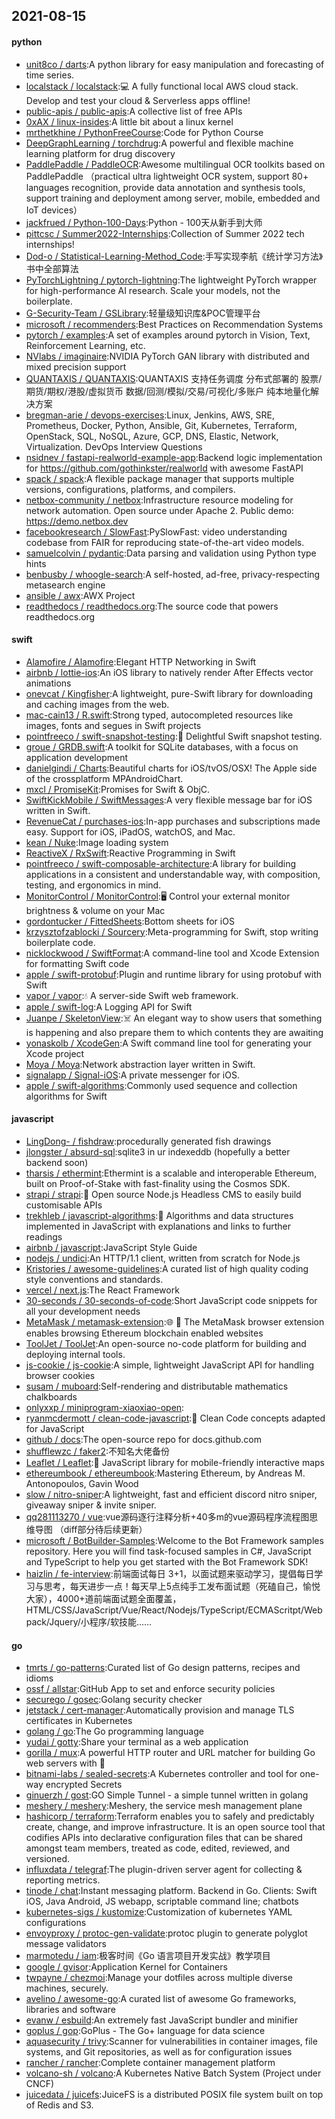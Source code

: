 ## 2021-08-15

#### python
* [unit8co / darts](https://github.com/unit8co/darts):A python library for easy manipulation and forecasting of time series.
* [localstack / localstack](https://github.com/localstack/localstack):💻
A fully functional local AWS cloud stack. Develop and test your cloud & Serverless apps offline!
* [public-apis / public-apis](https://github.com/public-apis/public-apis):A collective list of free APIs
* [0xAX / linux-insides](https://github.com/0xAX/linux-insides):A little bit about a linux kernel
* [mrthetkhine / PythonFreeCourse](https://github.com/mrthetkhine/PythonFreeCourse):Code for Python Course
* [DeepGraphLearning / torchdrug](https://github.com/DeepGraphLearning/torchdrug):A powerful and flexible machine learning platform for drug discovery
* [PaddlePaddle / PaddleOCR](https://github.com/PaddlePaddle/PaddleOCR):Awesome multilingual OCR toolkits based on PaddlePaddle （practical ultra lightweight OCR system, support 80+ languages recognition, provide data annotation and synthesis tools, support training and deployment among server, mobile, embedded and IoT devices）
* [jackfrued / Python-100-Days](https://github.com/jackfrued/Python-100-Days):Python - 100天从新手到大师
* [pittcsc / Summer2022-Internships](https://github.com/pittcsc/Summer2022-Internships):Collection of Summer 2022 tech internships!
* [Dod-o / Statistical-Learning-Method_Code](https://github.com/Dod-o/Statistical-Learning-Method_Code):手写实现李航《统计学习方法》书中全部算法
* [PyTorchLightning / pytorch-lightning](https://github.com/PyTorchLightning/pytorch-lightning):The lightweight PyTorch wrapper for high-performance AI research. Scale your models, not the boilerplate.
* [G-Security-Team / GSLibrary](https://github.com/G-Security-Team/GSLibrary):轻量级知识库&POC管理平台
* [microsoft / recommenders](https://github.com/microsoft/recommenders):Best Practices on Recommendation Systems
* [pytorch / examples](https://github.com/pytorch/examples):A set of examples around pytorch in Vision, Text, Reinforcement Learning, etc.
* [NVlabs / imaginaire](https://github.com/NVlabs/imaginaire):NVIDIA PyTorch GAN library with distributed and mixed precision support
* [QUANTAXIS / QUANTAXIS](https://github.com/QUANTAXIS/QUANTAXIS):QUANTAXIS 支持任务调度 分布式部署的 股票/期货/期权/港股/虚拟货币 数据/回测/模拟/交易/可视化/多账户 纯本地量化解决方案
* [bregman-arie / devops-exercises](https://github.com/bregman-arie/devops-exercises):Linux, Jenkins, AWS, SRE, Prometheus, Docker, Python, Ansible, Git, Kubernetes, Terraform, OpenStack, SQL, NoSQL, Azure, GCP, DNS, Elastic, Network, Virtualization. DevOps Interview Questions
* [nsidnev / fastapi-realworld-example-app](https://github.com/nsidnev/fastapi-realworld-example-app):Backend logic implementation for https://github.com/gothinkster/realworld with awesome FastAPI
* [spack / spack](https://github.com/spack/spack):A flexible package manager that supports multiple versions, configurations, platforms, and compilers.
* [netbox-community / netbox](https://github.com/netbox-community/netbox):Infrastructure resource modeling for network automation. Open source under Apache 2. Public demo: https://demo.netbox.dev
* [facebookresearch / SlowFast](https://github.com/facebookresearch/SlowFast):PySlowFast: video understanding codebase from FAIR for reproducing state-of-the-art video models.
* [samuelcolvin / pydantic](https://github.com/samuelcolvin/pydantic):Data parsing and validation using Python type hints
* [benbusby / whoogle-search](https://github.com/benbusby/whoogle-search):A self-hosted, ad-free, privacy-respecting metasearch engine
* [ansible / awx](https://github.com/ansible/awx):AWX Project
* [readthedocs / readthedocs.org](https://github.com/readthedocs/readthedocs.org):The source code that powers readthedocs.org

#### swift
* [Alamofire / Alamofire](https://github.com/Alamofire/Alamofire):Elegant HTTP Networking in Swift
* [airbnb / lottie-ios](https://github.com/airbnb/lottie-ios):An iOS library to natively render After Effects vector animations
* [onevcat / Kingfisher](https://github.com/onevcat/Kingfisher):A lightweight, pure-Swift library for downloading and caching images from the web.
* [mac-cain13 / R.swift](https://github.com/mac-cain13/R.swift):Strong typed, autocompleted resources like images, fonts and segues in Swift projects
* [pointfreeco / swift-snapshot-testing](https://github.com/pointfreeco/swift-snapshot-testing):📸
Delightful Swift snapshot testing.
* [groue / GRDB.swift](https://github.com/groue/GRDB.swift):A toolkit for SQLite databases, with a focus on application development
* [danielgindi / Charts](https://github.com/danielgindi/Charts):Beautiful charts for iOS/tvOS/OSX! The Apple side of the crossplatform MPAndroidChart.
* [mxcl / PromiseKit](https://github.com/mxcl/PromiseKit):Promises for Swift & ObjC.
* [SwiftKickMobile / SwiftMessages](https://github.com/SwiftKickMobile/SwiftMessages):A very flexible message bar for iOS written in Swift.
* [RevenueCat / purchases-ios](https://github.com/RevenueCat/purchases-ios):In-app purchases and subscriptions made easy. Support for iOS, iPadOS, watchOS, and Mac.
* [kean / Nuke](https://github.com/kean/Nuke):Image loading system
* [ReactiveX / RxSwift](https://github.com/ReactiveX/RxSwift):Reactive Programming in Swift
* [pointfreeco / swift-composable-architecture](https://github.com/pointfreeco/swift-composable-architecture):A library for building applications in a consistent and understandable way, with composition, testing, and ergonomics in mind.
* [MonitorControl / MonitorControl](https://github.com/MonitorControl/MonitorControl):🖥
Control your external monitor brightness & volume on your Mac
* [gordontucker / FittedSheets](https://github.com/gordontucker/FittedSheets):Bottom sheets for iOS
* [krzysztofzablocki / Sourcery](https://github.com/krzysztofzablocki/Sourcery):Meta-programming for Swift, stop writing boilerplate code.
* [nicklockwood / SwiftFormat](https://github.com/nicklockwood/SwiftFormat):A command-line tool and Xcode Extension for formatting Swift code
* [apple / swift-protobuf](https://github.com/apple/swift-protobuf):Plugin and runtime library for using protobuf with Swift
* [vapor / vapor](https://github.com/vapor/vapor):💧
A server-side Swift web framework.
* [apple / swift-log](https://github.com/apple/swift-log):A Logging API for Swift
* [Juanpe / SkeletonView](https://github.com/Juanpe/SkeletonView):☠️
An elegant way to show users that something is happening and also prepare them to which contents they are awaiting
* [yonaskolb / XcodeGen](https://github.com/yonaskolb/XcodeGen):A Swift command line tool for generating your Xcode project
* [Moya / Moya](https://github.com/Moya/Moya):Network abstraction layer written in Swift.
* [signalapp / Signal-iOS](https://github.com/signalapp/Signal-iOS):A private messenger for iOS.
* [apple / swift-algorithms](https://github.com/apple/swift-algorithms):Commonly used sequence and collection algorithms for Swift

#### javascript
* [LingDong- / fishdraw](https://github.com/LingDong-/fishdraw):procedurally generated fish drawings
* [jlongster / absurd-sql](https://github.com/jlongster/absurd-sql):sqlite3 in ur indexeddb (hopefully a better backend soon)
* [tharsis / ethermint](https://github.com/tharsis/ethermint):Ethermint is a scalable and interoperable Ethereum, built on Proof-of-Stake with fast-finality using the Cosmos SDK.
* [strapi / strapi](https://github.com/strapi/strapi):🚀
Open source Node.js Headless CMS to easily build customisable APIs
* [trekhleb / javascript-algorithms](https://github.com/trekhleb/javascript-algorithms):📝
Algorithms and data structures implemented in JavaScript with explanations and links to further readings
* [airbnb / javascript](https://github.com/airbnb/javascript):JavaScript Style Guide
* [nodejs / undici](https://github.com/nodejs/undici):An HTTP/1.1 client, written from scratch for Node.js
* [Kristories / awesome-guidelines](https://github.com/Kristories/awesome-guidelines):A curated list of high quality coding style conventions and standards.
* [vercel / next.js](https://github.com/vercel/next.js):The React Framework
* [30-seconds / 30-seconds-of-code](https://github.com/30-seconds/30-seconds-of-code):Short JavaScript code snippets for all your development needs
* [MetaMask / metamask-extension](https://github.com/MetaMask/metamask-extension):🌐
🔌
The MetaMask browser extension enables browsing Ethereum blockchain enabled websites
* [ToolJet / ToolJet](https://github.com/ToolJet/ToolJet):An open-source no-code platform for building and deploying internal tools.
* [js-cookie / js-cookie](https://github.com/js-cookie/js-cookie):A simple, lightweight JavaScript API for handling browser cookies
* [susam / muboard](https://github.com/susam/muboard):Self-rendering and distributable mathematics chalkboards
* [onlyxxp / miniprogram-xiaoxiao-open](https://github.com/onlyxxp/miniprogram-xiaoxiao-open):
* [ryanmcdermott / clean-code-javascript](https://github.com/ryanmcdermott/clean-code-javascript):🛁
Clean Code concepts adapted for JavaScript
* [github / docs](https://github.com/github/docs):The open-source repo for docs.github.com
* [shufflewzc / faker2](https://github.com/shufflewzc/faker2):不知名大佬备份
* [Leaflet / Leaflet](https://github.com/Leaflet/Leaflet):🍃
JavaScript library for mobile-friendly interactive maps
* [ethereumbook / ethereumbook](https://github.com/ethereumbook/ethereumbook):Mastering Ethereum, by Andreas M. Antonopoulos, Gavin Wood
* [slow / nitro-sniper](https://github.com/slow/nitro-sniper):A lightweight, fast and efficient discord nitro sniper, giveaway sniper & invite sniper.
* [qq281113270 / vue](https://github.com/qq281113270/vue):vue源码逐行注释分析+40多m的vue源码程序流程图思维导图 （diff部分待后续更新）
* [microsoft / BotBuilder-Samples](https://github.com/microsoft/BotBuilder-Samples):Welcome to the Bot Framework samples repository. Here you will find task-focused samples in C#, JavaScript and TypeScript to help you get started with the Bot Framework SDK!
* [haizlin / fe-interview](https://github.com/haizlin/fe-interview):前端面试每日 3+1，以面试题来驱动学习，提倡每日学习与思考，每天进步一点！每天早上5点纯手工发布面试题（死磕自己，愉悦大家），4000+道前端面试题全面覆盖，HTML/CSS/JavaScript/Vue/React/Nodejs/TypeScript/ECMAScritpt/Webpack/Jquery/小程序/软技能……

#### go
* [tmrts / go-patterns](https://github.com/tmrts/go-patterns):Curated list of Go design patterns, recipes and idioms
* [ossf / allstar](https://github.com/ossf/allstar):GitHub App to set and enforce security policies
* [securego / gosec](https://github.com/securego/gosec):Golang security checker
* [jetstack / cert-manager](https://github.com/jetstack/cert-manager):Automatically provision and manage TLS certificates in Kubernetes
* [golang / go](https://github.com/golang/go):The Go programming language
* [yudai / gotty](https://github.com/yudai/gotty):Share your terminal as a web application
* [gorilla / mux](https://github.com/gorilla/mux):A powerful HTTP router and URL matcher for building Go web servers with
🦍
* [bitnami-labs / sealed-secrets](https://github.com/bitnami-labs/sealed-secrets):A Kubernetes controller and tool for one-way encrypted Secrets
* [ginuerzh / gost](https://github.com/ginuerzh/gost):GO Simple Tunnel - a simple tunnel written in golang
* [meshery / meshery](https://github.com/meshery/meshery):Meshery, the service mesh management plane
* [hashicorp / terraform](https://github.com/hashicorp/terraform):Terraform enables you to safely and predictably create, change, and improve infrastructure. It is an open source tool that codifies APIs into declarative configuration files that can be shared amongst team members, treated as code, edited, reviewed, and versioned.
* [influxdata / telegraf](https://github.com/influxdata/telegraf):The plugin-driven server agent for collecting & reporting metrics.
* [tinode / chat](https://github.com/tinode/chat):Instant messaging platform. Backend in Go. Clients: Swift iOS, Java Android, JS webapp, scriptable command line; chatbots
* [kubernetes-sigs / kustomize](https://github.com/kubernetes-sigs/kustomize):Customization of kubernetes YAML configurations
* [envoyproxy / protoc-gen-validate](https://github.com/envoyproxy/protoc-gen-validate):protoc plugin to generate polyglot message validators
* [marmotedu / iam](https://github.com/marmotedu/iam):极客时间《Go 语言项目开发实战》教学项目
* [google / gvisor](https://github.com/google/gvisor):Application Kernel for Containers
* [twpayne / chezmoi](https://github.com/twpayne/chezmoi):Manage your dotfiles across multiple diverse machines, securely.
* [avelino / awesome-go](https://github.com/avelino/awesome-go):A curated list of awesome Go frameworks, libraries and software
* [evanw / esbuild](https://github.com/evanw/esbuild):An extremely fast JavaScript bundler and minifier
* [goplus / gop](https://github.com/goplus/gop):GoPlus - The Go+ language for data science
* [aquasecurity / trivy](https://github.com/aquasecurity/trivy):Scanner for vulnerabilities in container images, file systems, and Git repositories, as well as for configuration issues
* [rancher / rancher](https://github.com/rancher/rancher):Complete container management platform
* [volcano-sh / volcano](https://github.com/volcano-sh/volcano):A Kubernetes Native Batch System (Project under CNCF)
* [juicedata / juicefs](https://github.com/juicedata/juicefs):JuiceFS is a distributed POSIX file system built on top of Redis and S3.
